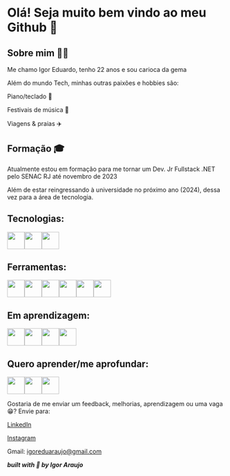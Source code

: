 # Olá! Seja muito bem vindo ao meu Github 👋

  ## Sobre mim 🙋‍♂️
Me chamo Igor Eduardo, tenho 22 anos e sou carioca da gema

Além do mundo Tech, minhas outras paixões e hobbies são: 

  Piano/teclado 🎹
  
  Festivais de música 🎼
  
  Viagens & praias ✈️

  ## Formação 🎓
Atualmente estou em formação para me tornar um Dev. Jr Fullstack .NET pelo SENAC RJ até novembro de 2023

Além de estar reingressando à universidade no próximo ano (2024), dessa vez para a área de tecnologia.

## Tecnologias:
<img src="https://cdn.jsdelivr.net/gh/devicons/devicon/icons/html5/html5-original-wordmark.svg" width="40" height="40"/><img src="https://cdn.jsdelivr.net/gh/devicons/devicon/icons/javascript/javascript-original.svg" width="40" height="40"/><img src="https://cdn.jsdelivr.net/gh/devicons/devicon/icons/css3/css3-original-wordmark.svg" width="40" height="40"/>

## Ferramentas:
<img src="https://cdn.jsdelivr.net/gh/devicons/devicon/icons/amazonwebservices/amazonwebservices-plain-wordmark.svg" width="40" height="40"/><img src="https://cdn.jsdelivr.net/gh/devicons/devicon/icons/vscode/vscode-original.svg" width="40" height="40"/><img src="https://cdn.jsdelivr.net/gh/devicons/devicon/icons/bootstrap/bootstrap-original-wordmark.svg" width="40" height="40"/><img src="https://cdn.jsdelivr.net/gh/devicons/devicon/icons/canva/canva-original.svg" width="40" height="40"/><img src="https://cdn.jsdelivr.net/gh/devicons/devicon/icons/figma/figma-original.svg" width="40" height="40"/><img src="https://cdn.jsdelivr.net/gh/devicons/devicon/icons/trello/trello-plain.svg" width="40" height="40"/>

## Em aprendizagem:
<img src="https://cdn.jsdelivr.net/gh/devicons/devicon/icons/csharp/csharp-original.svg" width="40" height="40"/><img src="https://cdn.jsdelivr.net/gh/devicons/devicon/icons/dot-net/dot-net-plain-wordmark.svg" width="40" height="40"/><img src="https://cdn.jsdelivr.net/gh/devicons/devicon/icons/git/git-original.svg" width="40" height="40"/><img src="https://cdn.jsdelivr.net/gh/devicons/devicon/icons/visualstudio/visualstudio-plain.svg" width="40" height="40"/>

## Quero aprender/me aprofundar:
<img src="https://cdn.jsdelivr.net/gh/devicons/devicon/icons/jira/jira-original-wordmark.svg" width="40" height="40"/><img src="https://cdn.jsdelivr.net/gh/devicons/devicon/icons/amazonwebservices/amazonwebservices-plain-wordmark.svg" width="40" height="40"/><img src="https://cdn.jsdelivr.net/gh/devicons/devicon/icons/azure/azure-original-wordmark.svg" width="40" height="40"/>

Gostaria de me enviar um feedback, melhorias, aprendizagem ou uma vaga😁?
Envie para:

[LinkedIn](https://www.linkedin.com/in/igoedw/)

[Instagram](https://www.instagram.com/igoedw/)

Gmail: igoreduaraujo@gmail.com

***built with 💟 by Igor Araujo***
